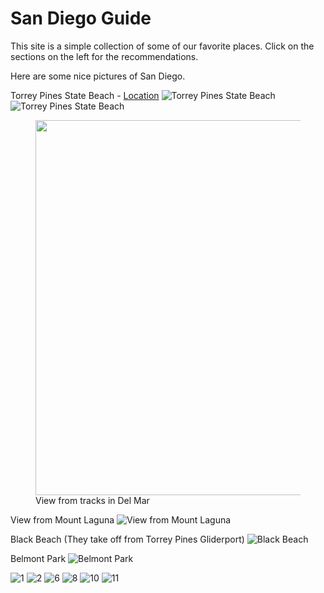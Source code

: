# San Diego Guide

This site is a simple collection of some of our favorite places. Click on the sections on the left for the recommendations.

Here are some nice pictures of San Diego.

Torrey Pines State Beach - [Location](https://goo.gl/maps/mE3JvdQjETrjg5uC9)
![Torrey Pines State Beach](images/IMG_1253.JPG)
![Torrey Pines State Beach](images/IMG_1188.JPG)

<figure>
  <a href="https://www.reddit.com/r/sandiego/comments/h83lyh/same_great_views_none_of_the_people_del_mar/">
  <img src="https://i.redd.it/as5kmeki1n451.jpg" width="600" />
  </a>
  <figcaption>View from tracks in Del Mar</figcaption>
</figure>

View from Mount Laguna
![View from Mount Laguna](images/IMG_1196.JPG)

Black Beach (They take off from Torrey Pines Gliderport)
![Black Beach](images/IMG_1340.JPG)

Belmont Park
![Belmont Park](images/IMG_1111.JPG)

![1](images/IMG_1080.JPG)
![2](images/IMG_1095.JPG)
![6](images/IMG_1216.JPG)
![8](images/IMG_1259.JPG)
![10](images/IMG_1365.JPG)
![11](images/IMG_1383.JPG)

